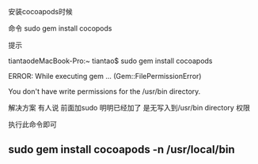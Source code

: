 安装cocoapods时候

命令 sudo gem install cocopods

提示

tiantaodeMacBook-Pro:~ tiantao$ sudo gem install cocoapods

ERROR: While executing gem ... (Gem::FilePermissionError)

You don't have write permissions for the /usr/bin directory.

解决方案 有人说 前面加sudo 明明已经加了 是无写入到/usr/bin directory 权限

执行此命令即可

## sudo gem install cocoapods -n /usr/local/bin